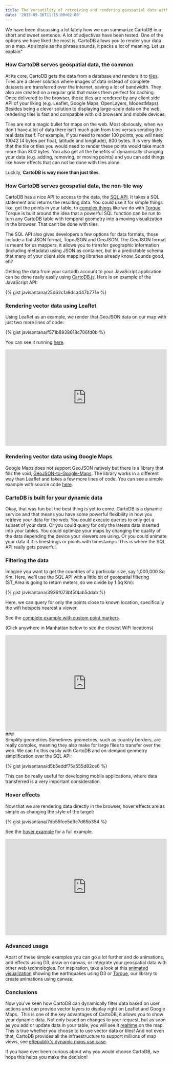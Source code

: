 ```yaml
---
title: The versatility of retreiving and rendering geospatial data with CartoDB
date: '2013-05-16T11:15:00+02:00'
---
```


We have been discussing a lot lately how we can summarize CartoDB in a short and sweet sentence. A lot of adjectives have been tested. One of the options we have liked the most is, CartoDB allows you to render your data on a map. As simple as the phrase sounds, it packs a lot of meaning. Let us explain"

### How CartoDB serves geospatial data, the common

At its core, CartoDB gets the data from a database and renders it to <a href="http://wiki.openstreetmap.org/wiki/Tiles" title="Tiles at wikipedia" target="_blank">tiles</a>. Tiles are a clever solution where images of data instead of complete datasets are transferred over the internet, saving a lot of bandwidth. They also are created on a regular grid that makes them perfect for caching. Once delivered to the browser, those tiles are rendered by any client side API of your liking (e.g. Leaflet, Google Maps, OpenLayers, ModestMaps). Besides being a clever solution to displaying large-scale data on the web, rendering tiles is fast and compatible with old browsers and mobile devices.

Tiles are not a magic bullet for maps on the web. Most obviously, when we don't have a lot of data there isn’t much gain from tiles versus sending the real data itself. For example, if you need to render 100 points, you will need 100*4*2 (4 bytes per float, latitude and longitude), 800 bytes. It is very likely that the tile or tiles you would need to render these points would take much more than 800 bytes. You also get all the benefits of dynamically changing your data (e.g. adding, removing, or moving points) and you can add things like hover effects that can not be done with tiles alone.

Luckily, **CartoDB is way more than just tiles**.

### How CartoDB serves geospatial data, the non-tile way

CartoDB has a nice API to access to the data, the <a href="http://developers.cartodb.com/documentation/cartodb-apis.html#sql_api" title="CartoDB SQL API" target="_blank">SQL API</a>. It takes a SQL statement and returns the resulting data. You could use it for simple things like, get the points in your table, to <a href="https://github.com/CartoDB/torque/blob/master/src/grid_layer.js#L204" title="Torque snippet" target="_blank">complex things</a> like we do with <a href="http://mwcimpact.com" title="Mwc Impact" target="_blank">Torque</a>. Torque is built around the idea that a powerful SQL function can be run to turn any CartoDB table with temporal geometry into a moving visualization in the browser. That can’t be done with tiles.

The SQL API also gives developers a few options for data formats, those include a flat JSON format, TopoJSON and GeoJSON. The GeoJSON format is meant for us mappers, it allows you to transfer geographic information (including metadata) using JSON as container, but in a predictable schema that many of your client side mapping libraries already know. Sounds good, eh?

Getting the data from your cartodb account to your JavaScript application can be done really easily using <a href="http://github.com/cartodb/cartodb.js" title="CartoDB js" target="_blank">CartoDB.js</a>. Here is an example of the JavaScript API:

{% gist javisantana/25d62c1a9dca447b771e %}

### Rendering vector data using Leaflet

Using Leaflet as an example, we render that GeoJSON data on our map with just two more lines of code:

{% gist javisantana/f571b8938618c706fd0b %}

You can see it running <a href="http://cartodb.github.io/cartodb.js/examples/leaflet_vector.html" title="Leaflet vector example" target="_blank">here</a>.

<iframe frameborder="0" height="300px" src="http://cartodb.github.io/cartodb.js/examples/leaflet_vector.html" width="100%"></iframe>

### Rendering vector data using Google Maps

Google Maps does not support GeoJSON natively but there is a library that fills the void, <a href="https://github.com/JasonSanford/GeoJSON-to-Google-Maps" title="GeoJSON to Google Maps" target="_blank">GeoJSON-to-Google-Maps</a>. The library works in a different way than Leaflet and takes a few more lines of code. You can see a simple example with source code <a href="http://cartodb.github.io/cartodb.js/examples/gmaps_vector.html" title="Gmaps vector example" target="_blank">here</a>.

### CartoDB is built for your dynamic data

Okay, that was fun but the best thing is yet to come. CartoDB is a dynamic service and that means you have some powerful flexibility in how you retrieve your data for the web. You could execute queries to only get a subset of your data. Or you could query for only the latests data inserted into your tables. You could optimize your maps by changing the quality of the data depending the device your viewers are using. Or you could animate your data if it is linestrings or points with timestamps. This is where the SQL API really gets powerful.

### Filtering the data

Imagine you want to get the countries of a particular size, say 1,000,000 Sq Km. Here, we’ll use the SQL API with a little bit of geospatial filtering (ST_Area is going to return meters, so we divide by 1 Sq Km):

{% gist javisantana/3936f073bf5f4ab5ddab %}

Here, we can query for only the points close to known location, specifically the wifi hotspots nearest a viewer.

See the <a href="http://cartodb.github.io/cartodb.js/examples/leaflet_vector_query_distance.html" title="leaflet custom point markers example" target="_blank">complete example with custom point markers</a>.

(Click anywhere in Manhattan below to see the closest WiFi locations)

<iframe frameborder="0" height="300px" src="http://cartodb.github.io/cartodb.js/examples/leaflet_vector_query_distance.html" width="100%"></iframe>
### <br/>Simplify geometries
Sometimes geometries, such as country borders, are really complex, meaning they also make for large files to transfer over the web. We can fix this easily with CartoDB and on-demand geometry simplification over the SQL API:

{% gist javisantana/d5b5eddf75a555d82ce6 %}

This can be really useful for developing mobile applications, where data transferred is a very important consideration.

### Hover effects

Now that we are rendering data directly in the browser, hover effects are as simple as changing the style of the target:

{% gist javisantana/7db55fce5d9c7d65b354 %}

See the <a href="http://cartodb.github.io/cartodb.js/examples/leaflet_vector_hover.html" title="Leaflet hover example" target="_blank">hover example</a> for a full example.

<iframe frameborder="0" height="300px" src="http://cartodb.github.io/cartodb.js/examples/leaflet_vector_hover.html" width="100%"></iframe>

### Advanced usage

Apart of these simple examples you can go a lot further and do animations, add effects using D3, draw on canvas, or integrate your geospatial data with other web technologies. For inspiration, take a look at this <a href="http://vizzuality.github.io/HTML5-experiments/earthquakes/index.html#2/0.0/41.4" title="Earthquakes visualization" target="_blank">animated visualization</a> showing the earthquakes using D3 or <a href="https://github.com/CartoDB/torque" title="Torque library" target="_blank">Torque</a>, our library to create animations using canvas.

### Conclusions

Now you’ve seen how CartoDB can dynamically filter data based on user actions and can provide vector layers to display right on Leaflet and Google Maps.  This is one of the key advantages of CartoDB, it allows you to show your dynamic data. Not only based on changes to your request, but as soon as you add or update data in your table, you will see it <a href="http://cartodb.com/realtime" title="Realtime at CartoDB" target="_blank">realtime</a> on the map. This is true whether you choose to to use vector data or tiles! And not even that, CartoDB provides all the infraestructure to support millions of map views, see <a href="http://blog.cartodb.com/post/49435864561/erepublik-brings-cartodbs-dynamic-mapping-to-online" title="eRepublic post at CartoDB" target="_blank">eRepublik's dynamic maps use case</a>.

If you have ever been curious about why you would choose CartoDB, we hope this helps you make the decision!
